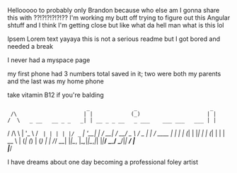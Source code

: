 Hellooooo to probably only Brandon because who else am I gonna share this with ??!?!?!?!?!?? I'm working my butt off trying to figure out this Angular shtuff and I think I'm getting close but like what da hell man what is this lol

Ipsem Lorem text yayaya this is not a serious readme but I got bored and needed a break

I never had a myspace page

my first phone had 3 numbers total saved in it; two were both my parents and the last was my home phone

take vitamin B12 if you're balding

                             _              _                       _ 
     /\                     | |            (_)                     | |
    /  \   _ __   __ _ _   _| | __ _ _ __   _ ___    ___ ___   ___ | |
   / /\ \ | '_ \ / _` | | | | |/ _` | '__| | / __|  / __/ _ \ / _ \| |
  / ____ \| | | | (_| | |_| | | (_| | |    | \__ \ | (_| (_) | (_) | |
 /_/    \_\_| |_|\__, |\__,_|_|\__,_|_|    |_|___/  \___\___/ \___/|_|
                  __/ |                                               
                 |___/                                                

I have dreams about one day becoming a professional foley artist

